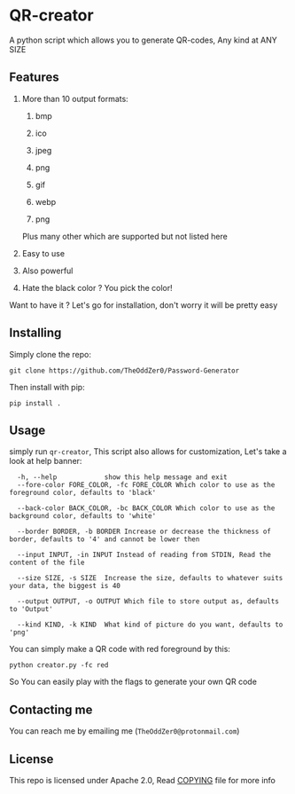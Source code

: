 # QR-creator
A python script which allows you to generate QR-codes, Any kind at ANY SIZE

## Features

1. More than 10 output formats:
   
    1. bmp
       
    2. ico
       
    3. jpeg
       
    4. png
       
    5. gif
       
    6. webp
       
    7. png
    
    Plus many other which are supported but not listed here
       
2. Easy to use
   
3. Also powerful
   
4. Hate the black color ? You pick the color!

Want to have it ? Let's go for installation, don't worry it will be pretty easy

## Installing

Simply clone the repo:

```shell
git clone https://github.com/TheOddZer0/Password-Generator
```
Then install with pip:
```shell
pip install .
```

## Usage

simply run `qr-creator`, This script also allows for customization, Let's take a look at help banner:

```text 
  -h, --help            show this help message and exit
  --fore-color FORE_COLOR, -fc FORE_COLOR Which color to use as the foreground color, defaults to 'black'
  
  --back-color BACK_COLOR, -bc BACK_COLOR Which color to use as the background color, defaults to 'white'
  
  --border BORDER, -b BORDER Increase or decrease the thickness of border, defaults to '4' and cannot be lower then
  
  --input INPUT, -in INPUT Instead of reading from STDIN, Read the content of the file
  
  --size SIZE, -s SIZE  Increase the size, defaults to whatever suits your data, the biggest is 40
  
  --output OUTPUT, -o OUTPUT Which file to store output as, defaults to 'Output'
  
  --kind KIND, -k KIND  What kind of picture do you want, defaults to 'png'
```
You can simply make a QR code with red foreground by this:
```shell
python creator.py -fc red
```

So You can easily play with the flags to generate your own QR code

## Contacting me

You can reach me by emailing me (`TheOddZer0@protonmail.com`)

## License

This repo is licensed under Apache 2.0, Read [COPYING](https://github.com/TheOddZer0/QR-creator/blob/main/COPYING) file for more info
